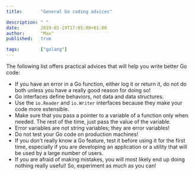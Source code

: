 ```yaml
---
title:       "General Go coding advices"

description: " "
date:        2019-01-19T17:05:00+01:00
author:      "Max"
published:   true

tags:        ["golang"]
---
```



The following list offers practical advices that will help you write better Go code:

- If you have an error in a Go function, either log it or return it, do not do both unless you have a really good reason for doing so!
- Go interfaces define behaviors, not data and data structures.
- Use the `io.Reader` and `io.Writer` interfaces because they make your code more extensible.
- Make sure that you pass a pointer to a variable of a function only when needed. The rest of the time, just pass the value of the variable.
- Error variables are not string variables; they are error variables!
- Do not test your Go code on production machines!
- If you don't really know a Go feature, test it before using it for the first time, especially if you are developing an application or a utility that will be used by a large number of users.
- If you are afraid of making mistakes, you will most likely end up doing nothing really useful! So, experiment as much as you can!
